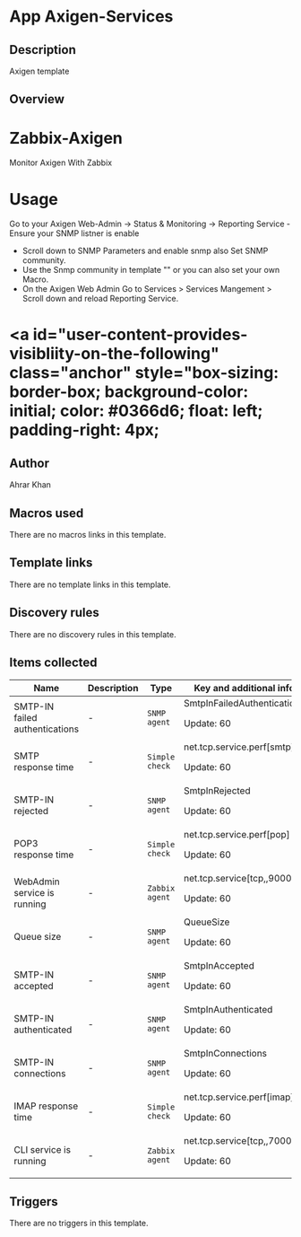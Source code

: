 # App Axigen-Services

## Description

Axigen template

## Overview

Zabbix-Axigen
=============


Monitor Axigen With Zabbix


Usage
=====


Go to your Axigen Web-Admin -> Status & Monitoring -> Reporting Service -Ensure your SNMP listner is enable


* Scroll down to SNMP Parameters and enable snmp also Set SNMP community.
* Use the Snmp community in template "" or you can also set your own Macro.
* On the Axigen Web Admin Go to Services > Services Mangement > Scroll down and reload Reporting Service.


<a id="user-content-provides-visibliity-on-the-following" class="anchor" style="box-sizing: border-box; background-color: initial; color: #0366d6; float: left; padding-right: 4px;
===================================================================================================================================================================================



## Author

Ahrar Khan

## Macros used

There are no macros links in this template.

## Template links

There are no template links in this template.

## Discovery rules

There are no discovery rules in this template.

## Items collected

|Name|Description|Type|Key and additional info|
|----|-----------|----|----|
|SMTP-IN failed authentications|<p>-</p>|`SNMP agent`|SmtpInFailedAuthentications<p>Update: 60</p>|
|SMTP response time|<p>-</p>|`Simple check`|net.tcp.service.perf[smtp]<p>Update: 60</p>|
|SMTP-IN rejected|<p>-</p>|`SNMP agent`|SmtpInRejected<p>Update: 60</p>|
|POP3 response time|<p>-</p>|`Simple check`|net.tcp.service.perf[pop]<p>Update: 60</p>|
|WebAdmin service is running|<p>-</p>|`Zabbix agent`|net.tcp.service[tcp,,9000]<p>Update: 60</p>|
|Queue size|<p>-</p>|`SNMP agent`|QueueSize<p>Update: 60</p>|
|SMTP-IN accepted|<p>-</p>|`SNMP agent`|SmtpInAccepted<p>Update: 60</p>|
|SMTP-IN authenticated|<p>-</p>|`SNMP agent`|SmtpInAuthenticated<p>Update: 60</p>|
|SMTP-IN connections|<p>-</p>|`SNMP agent`|SmtpInConnections<p>Update: 60</p>|
|IMAP response time|<p>-</p>|`Simple check`|net.tcp.service.perf[imap]<p>Update: 60</p>|
|CLI service is running|<p>-</p>|`Zabbix agent`|net.tcp.service[tcp,,7000]<p>Update: 60</p>|
## Triggers

There are no triggers in this template.


